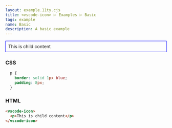 ```yaml
---
layout: example.11ty.cjs
title: <vscode-icon> ⌲ Examples ⌲ Basic
tags: example
name: Basic
description: A basic example
---
```


<style>
  vscode-icon p {
    border: solid 1px blue;
    padding: 8px;
  }
</style>
<vscode-icon>
  <p>This is child content</p>
</vscode-icon>

<h3>CSS</h3>

```css
  p {
    border: solid 1px blue;
    padding: 8px;
  }
```

<h3>HTML</h3>

```html
<vscode-icon>
  <p>This is child content</p>
</vscode-icon>
```